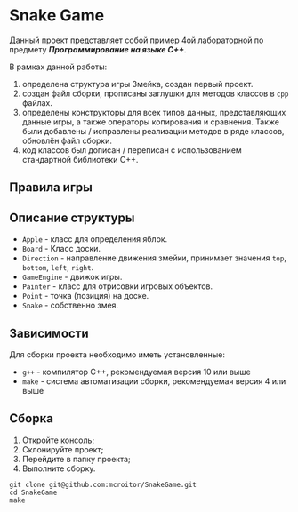 # Snake Game

Данный проект представляет собой пример 4ой лабораторной по предмету **_Программирование на языке С++_**.

В рамках данной работы:

1. определена структура игры Змейка, создан первый проект.
2. создан файл сборки, прописаны заглушки для методов классов в `cpp` файлах.
3. определены конструкторы для всех типов данных, представляющих данные игры, а также операторы копирования и сравнения. Также были добавлены / исправлены реализации методов в ряде классов, обновлён файл сборки.
4. код классов был дописан / переписан с использованием стандартной библиотеки С++.

## Правила игры

## Описание структуры

* `Apple` - класс для определения яблок.
* `Board` - Класс доски.
* `Direction` - направление движения змейки, принимает значения `top`, `bottom`, `left`, `right`.
* `GameEngine` - движок игры.
* `Painter` - класс для отрисовки игровых объектов.
* `Point` - точка (позиция) на доске.
* `Snake` - собственно змея.

## Зависимости

Для сборки проекта необходимо иметь установленные:

* `g++` - компилятор С++, рекомендуемая версия 10 или выше
* `make` - система автоматизации сборки, рекомендуемая версия 4 или выше

## Сборка

1. Откройте консоль;
2. Склонируйте проект;
3. Перейдите в папку проекта;
4. Выполните сборку.

```shell
git clone git@github.com:mcroitor/SnakeGame.git
cd SnakeGame
make
```
